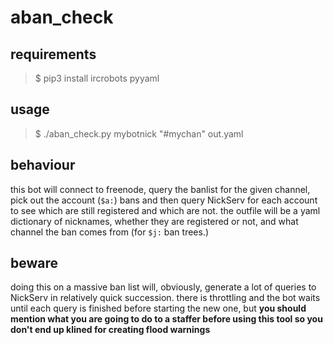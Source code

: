 # aban_check

## requirements

> $ pip3 install ircrobots pyyaml

## usage
> $ ./aban_check.py mybotnick "#mychan" out.yaml

## behaviour

this bot will connect to freenode, query the banlist for the given channel,
pick out the account (`$a:`) bans and then query NickServ for each account to
see which are still registered and which are not. the outfile will be a yaml
dictionary of nicknames, whether they are registered or not, and what channel
the ban comes from (for `$j:` ban trees.)

## beware

doing this on a massive ban list will, obviously, generate a lot of queries
to NickServ in relatively quick succession. there is throttling and the bot
waits until each query is finished before starting the new one, but
**you should mention what you are going to do to a staffer before using this
tool so you don't end up klined for creating flood warnings**
